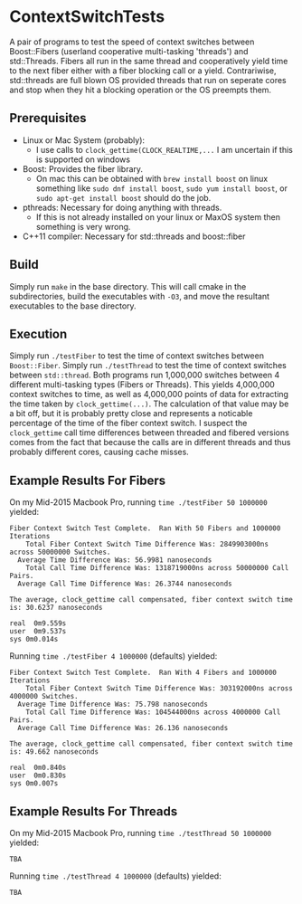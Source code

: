 # ContextSwitchTests

A pair of programs to test the speed of context switches between Boost::Fibers (userland cooperative multi-tasking 'threads') and std::Threads. Fibers all run in the same thread and cooperatively yield time to the next fiber either with a fiber blocking call or a yield. Contrariwise, std::threads are full blown OS provided threads that run on seperate cores and stop when they hit a blocking operation or the OS preempts them.

## Prerequisites
 - Linux or Mac System (probably):
   - I use calls to `clock_gettime(CLOCK_REALTIME,...` I am uncertain if this is supported on windows
 - Boost: Provides the fiber library.
   - On mac this can be obtained with `brew install boost` on linux something like `sudo dnf install boost`, `sudo yum install boost`, or `sudo apt-get install boost` should do the job.
 - pthreads: Necessary for doing anything with threads.
   - If this is not already installed on your linux or MaxOS system then something is very wrong.
 - C++11 compiler: Necessary for std::threads and boost::fiber

## Build
Simply run `make` in the base directory. This will call cmake in the subdirectories, build the executables with `-O3`, and move the resultant executables to the base directory.

## Execution
Simply run `./testFiber` to test the time of context switches between `Boost::Fiber`.
Simply run `./testThread` to test the time of context switches between `std::thread`.
Both programs run 1,000,000 switches between 4 different multi-tasking types (Fibers or Threads).
This yields 4,000,000 context switches to time, as well as 4,000,000 points of data for extracting the time taken by `clock_gettime(...)`.
The calculation of that value may be a bit off, but it is probably pretty close and represents a noticable percentage of the time of the fiber context switch.
I suspect the `clock_gettime` call time differences between threaded and fibered versions comes from the fact that because the calls are in different threads and thus probably different cores, causing cache misses.

## Example Results For Fibers
On my Mid-2015 Macbook Pro, running `time ./testFiber 50 1000000` yielded:
```
Fiber Context Switch Test Complete.  Ran With 50 Fibers and 1000000 Iterations
    Total Fiber Context Switch Time Difference Was: 2849903000ns across 50000000 Switches.
  Average Time Difference Was: 56.9981 nanoseconds
    Total Call Time Difference Was: 1318719000ns across 50000000 Call Pairs.
  Average Call Time Difference Was: 26.3744 nanoseconds

The average, clock_gettime call compensated, fiber context switch time is: 30.6237 nanoseconds

real  0m9.559s
user  0m9.537s
sys 0m0.014s
```

Running `time ./testFiber 4 1000000` (defaults) yielded:
```
Fiber Context Switch Test Complete.  Ran With 4 Fibers and 1000000 Iterations
    Total Fiber Context Switch Time Difference Was: 303192000ns across 4000000 Switches.
  Average Time Difference Was: 75.798 nanoseconds
    Total Call Time Difference Was: 104544000ns across 4000000 Call Pairs.
  Average Call Time Difference Was: 26.136 nanoseconds

The average, clock_gettime call compensated, fiber context switch time is: 49.662 nanoseconds

real  0m0.840s
user  0m0.830s
sys 0m0.007s
```

## Example Results For Threads

On my Mid-2015 Macbook Pro, running `time ./testThread 50 1000000` yielded:
```
TBA
```

Running `time ./testThread 4 1000000` (defaults) yielded:
```
TBA
```
